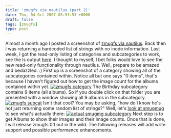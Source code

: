 ```yaml
---
title: 'zmugfs via nautilus (part 2)'
date: Thu, 04 Oct 2007 03:53:53 +0000
draft: false
tags: [zmugfs]
type: post
---
```


Almost a month ago I posted a screenshot of [zmugfs via nautilus](http://zeusville.wordpress.com/2007/09/09/zmugfs-through-the-eyes-of-nautilus/). Back then I was returning a hardcoded list of strings with no inode information. Last week, I got the read-only listing of categories and subcategories to work, see the ls output [here](http://zeusville.wordpress.com/2007/09/25/zmugfs-shows-readonly-subcategories/). I thought to myself, I bet folks would love to see the new read-only functionality through nautilus. Well, prepare to be amazed and bedazzled. :) First up is a screenshot of a category showing all of the subcategories contained within. Notice all but one says "0 items", that's because I haven't figured out how to get the image count for the albums contained within yet. [![zmugfs category](http://zeusville.files.wordpress.com/2007/10/zmugfs_nautilus_category.png)](http://zeusville.files.wordpress.com/2007/10/zmugfs_nautilus_category.png "zmugfs category") The Birthday subcategory contains 9 items (all albums). So if you double click on that folder you are presented with a window showing all 9 albums in the subcategory. [![zmugfs subcat](http://zeusville.files.wordpress.com/2007/10/zmugfs_nautilus_subcategory.png)](http://zeusville.files.wordpress.com/2007/10/zmugfs_nautilus_subcategory.png "zmugfs subcat") Isn't that cool? You may be asking, "how do I know he's not just returning some random list of strings?" Well, let's [look at smugmug](http://familiarodriguez.smugmug.com/Children/117597) to see what's actually there: [![actual smugmg subcategory](http://zeusville.files.wordpress.com/2007/10/smugmug_subcategory.png)](http://zeusville.files.wordpress.com/2007/10/smugmug_subcategory.png) Next step is to get Albums to show their images and their image counts. Once that is done, I will release zmugfs 0.1 out in the wild. The following releases will add write support and possible performance enhancements.
